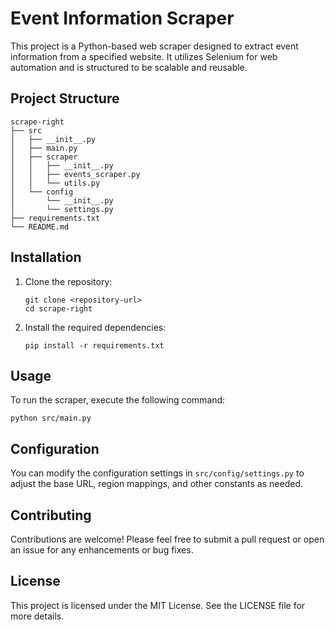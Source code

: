 # Event Information Scraper

This project is a Python-based web scraper designed to extract event information from a specified website. It utilizes Selenium for web automation and is structured to be scalable and reusable.

## Project Structure

```
scrape-right
├── src
│   ├── __init__.py
│   ├── main.py
│   ├── scraper
│   │   ├── __init__.py
│   │   ├── events_scraper.py
│   │   └── utils.py
│   └── config
│       └── __init__.py
│       └── settings.py
├── requirements.txt
└── README.md
```

## Installation

1. Clone the repository:
   ```
   git clone <repository-url>
   cd scrape-right
   ```

2. Install the required dependencies:
   ```
   pip install -r requirements.txt
   ```

## Usage

To run the scraper, execute the following command:
```
python src/main.py
```

## Configuration

You can modify the configuration settings in `src/config/settings.py` to adjust the base URL, region mappings, and other constants as needed.

## Contributing

Contributions are welcome! Please feel free to submit a pull request or open an issue for any enhancements or bug fixes.

## License

This project is licensed under the MIT License. See the LICENSE file for more details.